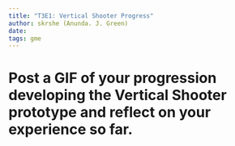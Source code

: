 ```yaml
---
title: "T3E1: Vertical Shooter Progress"
author: skrshe (Anunda. J. Green)
date:
tags: gme
---
```


# Post a GIF of your progression developing the Vertical Shooter prototype and reflect on your experience so far.
